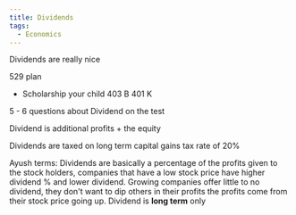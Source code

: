 ```yaml
---
title: Dividends
tags:
  - Economics
---
```

Dividends are really nice

529 plan
- Scholarship your child
403 B
401 K

5 - 6 questions about Dividend on the test

Dividend is additional profits + the equity

Dividends are taxed on long term capital gains tax rate of 20%

Ayush terms: Dividends are basically a percentage of the profits given to the stock holders, companies that have a low stock price have higher dividend % and lower dividend. Growing companies offer little to no dividend, they don't want to dip others in their profits the profits come from their stock price going up. Dividend is **long term** only


